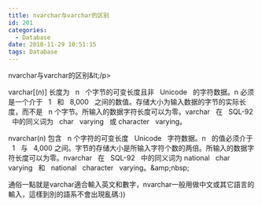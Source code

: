 ```yaml
---
title: nvarchar与varchar的区别
id: 201
categories:
  - Database
date: 2010-11-29 10:51:15
tags: Database
---
```


nvarchar与varchar的区别&amp;lt;/p&gt;

varchar[(n)]
长度为   n   个字节的可变长度且非   Unicode   的字符数据。n
必须是一个介于   1   和   8,000   之间的数值。存储大小为输入数据的字节的实际长度，而不是   n
个字节。所输入的数据字符长度可以为零。varchar   在   SQL-92   中的同义词为   char   varying   或
character   varying。

nvarchar(n)
包含   n
个字符的可变长度   Unicode   字符数据。n   的值必须介于   1   与   4,000
之间。字节的存储大小是所输入字符个数的两倍。所输入的数据字符长度可以为零。nvarchar   在   SQL-92   中的同义词为
national   char   varying   和   national   character   varying。&amp;amp;nbsp;

通俗一點就是varchar適合輸入英文和數字，nvarchar一般用做中文或其它語言的輸入，這樣到別的語系不會出現亂碼:))